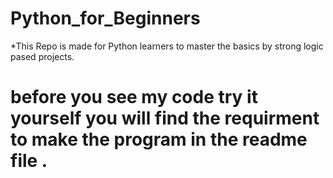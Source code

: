 # Python_for_Beginners
*This Repo is made for Python learners to master the basics by strong logic pased projects.
# before you see my code try it yourself you will find the requirment to make the program in the readme file .
